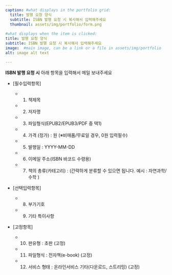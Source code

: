 ```yaml
---
caption: #what displays in the portfolio grid:
  title: 발행 요청 양식
  subtitle: ISBN 발행 요청 시 복사해서 입력해주세요
  thumbnail: assets/img/portfolio/form.png
  
#what displays when the item is clicked:
title: 발행 요청 양식
subtitle: ISBN 발행 요청 시 복사해서 입력해주세요
image:  #main image, can be a link or a file in assets/img/portfolio
alt: image alt text

---
```

**ISBN 발행 요청 시** 아래 항목을 입력해서 메일 보내주세요

- [필수입력항목]             
    - 1) 책제목 
    - 2) 저자명 
    - 3) 파일형식(EPUB2/EPUB3/PDF 중 택1) 
    - 4) 가격 (정가) :     원 (※비매품/무료일 경우, 0원 입력필수)       
    - 5) 발행일 : YYYY-MM-DD       
    - 6) 이메일 주소(ISBN 바코드 수령용)
    - 7) 책의 총류(카테고리) : (간략하게 분류할 수 있으면 됩니다. 예시 : 자연과학/수학 )
    
- [선택입력항목]      
    - 8) 부가기호
    - 9) 기타 특이사항

- [고정항목]
    - 10) 판유형 : 초판 (고정) 
    - 11) 파일형식 : 전자책(e-book) (고정)  
    - 12) 서비스 형태 : 온라인서비스 기타(다운로드, 스트리밍) (고정)         

